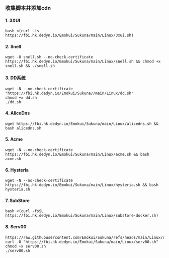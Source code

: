 ### 收集脚本并添加cdn ###

#### 1. 3XUI ####

```
bash <(curl -Ls https://fbi.hk.dedyn.io/Emokui/Sukuna/main/Linux/3xui.sh)
```

#### 2. Snell ####

```
wget -O snell.sh --no-check-certificate https://fbi.hk.dedyn.io/Emokui/Sukuna/main/Linux/snell.sh && chmod +x snell.sh && ./snell.sh
```

#### 3. DD系统 ####

```
wget -N --no-check-certificate "https://fbi.hk.dedyn.io/Emokui/Sukuna//main/Linux/dd.sh"
chmod +x dd.sh
./dd.sh
```

#### 4. AliceDns ####

```
wget https://fbi.hk.dedyn.io/Emokui/Sukuna/main/Linux/alicedns.sh && bash alicedns.sh
```

#### 5. Acme ####

```
wget -N --no-check-certificate https://fbi.hk.dedyn.io/Emokui/Sukuna/main/Linux/acme.sh && bash acme.sh
```

#### 6. Hysteria ####

```
wget -N --no-check-certificate https://fbi.hk.dedyn.io/Emokui/Sukuna/main/Linux/hysteria.sh && bash hysteria.sh
```

#### 7. SubStore ####

```
bash <(curl -fsSL https://fbi.hk.dedyn.io/Emokui/Sukuna/main/Linux/substore-docker.sh)
```

#### 8. Serv00 ####

```
https://raw.githubusercontent.com/Emokui/Sukuna/refs/heads/main/Linux/serv00.sh
curl -O "https://fbi.hk.dedyn.io/Emokui/Sukuna/main/Linux/serv00.sh"
chmod +x serv00.sh
./serv00.sh
```

